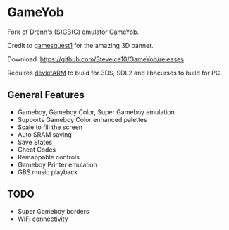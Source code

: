 # GameYob

Fork of [Drenn](https://github.com/Drenn1/)'s (S)GB(C) emulator [GameYob](https://github.com/Drenn1/GameYob/).

Credit to [gamesquest1](http://gbatemp.net/members/gamesquest1.335456/) for the amazing 3D banner.

Download: https://github.com/Steveice10/GameYob/releases

Requires [devkitARM](http://sourceforge.net/projects/devkitpro/files/devkitARM/) to build for 3DS, SDL2 and libncurses to build for PC.

## General Features
* Gameboy, Gameboy Color, Super Gameboy emulation
* Supports Gameboy Color enhanced palettes
* Scale to fill the screen
* Auto SRAM saving
* Save States
* Cheat Codes
* Remappable controls
* Gameboy Printer emulation
* GBS music playback

## TODO
* Super Gameboy borders
* WiFi connectivity
